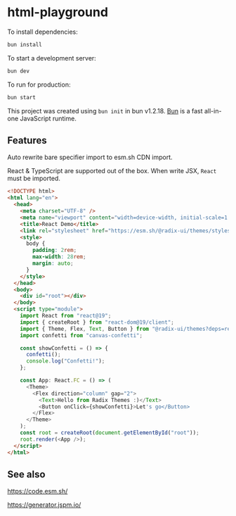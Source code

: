# html-playground

To install dependencies:

```bash
bun install
```

To start a development server:

```bash
bun dev
```

To run for production:

```bash
bun start
```

This project was created using `bun init` in bun v1.2.18. [Bun](https://bun.sh) is a fast all-in-one JavaScript runtime.

## Features

Auto rewrite bare specifier import to esm.sh CDN import.

React & TypeScript are supported out of the box. When write JSX, `React` must be imported.

```html
<!DOCTYPE html>
<html lang="en">
  <head>
    <meta charset="UTF-8" />
    <meta name="viewport" content="width=device-width, initial-scale=1.0" />
    <title>React Demo</title>
    <link rel="stylesheet" href="https://esm.sh/@radix-ui/themes/styles.css" />
    <style>
      body {
        padding: 2rem;
        max-width: 28rem;
        margin: auto;
      }
    </style>
  </head>
  <body>
    <div id="root"></div>
  </body>
  <script type="module">
    import React from "react@19";
    import { createRoot } from "react-dom@19/client";
    import { Theme, Flex, Text, Button } from "@radix-ui/themes?deps=react@19";
    import confetti from "canvas-confetti";

    const showConfetti = () => {
      confetti();
      console.log("Confetti!");
    };

    const App: React.FC = () => (
      <Theme>
        <Flex direction="column" gap="2">
          <Text>Hello from Radix Themes :)</Text>
          <Button onClick={showConfetti}>Let's go</Button>
        </Flex>
      </Theme>
    );
    const root = createRoot(document.getElementById("root"));
    root.render(<App />);
  </script>
</html>
```

## See also

<https://code.esm.sh/>

<https://generator.jspm.io/>
